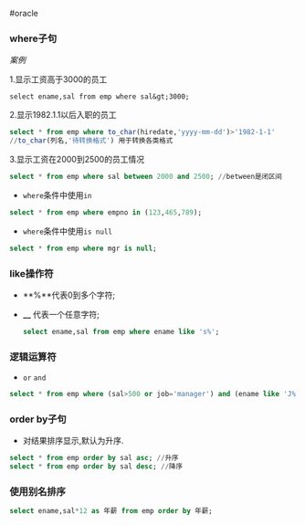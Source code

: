 #oracle

### where子句

_案例_

1.显示工资高于3000的员工

```
select ename,sal from emp where sal&gt;3000;
```

2.显示1982.1.1以后入职的员工

```sql
select * from emp where to_char(hiredate,'yyyy-mm-dd')>'1982-1-1'
//to_char(列名,'待转换格式') 用于转换各类格式
```

3.显示工资在2000到2500的员工情况

```sql
select * from emp where sal between 2000 and 2500; //between是闭区间
```

- ​`where`​条件中使用`in`​

```sql
select * from emp where empno in (123,465,789);
```

- ​`where`​条件中使用`is null`​

```sql
select * from emp where mgr is null;
```

### like操作符

- \*\*%\*\*代表0到多个字符;
- **\_\_** 代表一个任意字符;

  ```sql
  select ename,sal from emp where ename like 's%';
  ```

### 逻辑运算符

- ​`or`​ `and`​

```sql
select * from emp where (sal>500 or job='manager') and (ename like 'J%'); 
```

### order by子句

- 对结果排序显示,默认为升序.

```sql
select * from emp order by sal asc; //升序
select * from emp order by sal desc; //降序
```

### 使用别名排序

```sql
select ename,sal*12 as 年薪 from emp order by 年薪;
```
